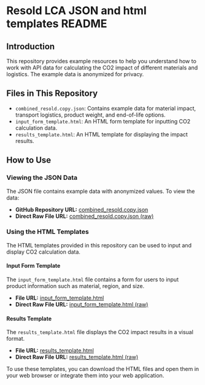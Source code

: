 # Resold LCA JSON and html templates README

## Introduction

This repository provides example resources to help you understand how to work with API data for calculating the CO2 impact of different materials and logistics. The example data is anonymized for privacy.

## Files in This Repository

- `combined_resold.copy.json`: Contains example data for material impact, transport logistics, product weight, and end-of-life options.
- `input_form_template.html`: An HTML form template for inputting CO2 calculation data.
- `results_template.html`: An HTML template for displaying the impact results.

## How to Use

### Viewing the JSON Data

The JSON file contains example data with anonymized values. To view the data:

- **GitHub Repository URL:** [combined_resold.copy.json](./combined_resold.copy.json)
- **Direct Raw File URL:** [combined_resold.copy.json (raw)](https://raw.githubusercontent.com/username/example-api-docs/main/combined_resold.copy.json)

### Using the HTML Templates

The HTML templates provided in this repository can be used to input and display CO2 calculation data.

#### Input Form Template

The `input_form_template.html` file contains a form for users to input product information such as material, region, and size.

- **File URL:** [input_form_template.html](./input_form_template.html)
- **Direct Raw File URL:** [input_form_template.html (raw)](https://raw.githubusercontent.com/username/example-api-docs/main/input_form_template.html)

#### Results Template

The `results_template.html` file displays the CO2 impact results in a visual format.

- **File URL:** [results_template.html](./results_template.html)
- **Direct Raw File URL:** [results_template.html (raw)](https://raw.githubusercontent.com/username/example-api-docs/main/results_template.html)

To use these templates, you can download the HTML files and open them in your web browser or integrate them into your web application.
